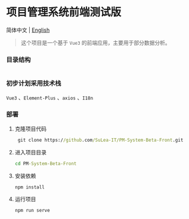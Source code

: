 # 项目管理系统前端测试版

简体中文 | [English](https://github.com/SuLea-IT/PM-System-Beta-Front/blob/main/README.md)

> 这个项目是一个基于 `Vue3` 的前端应用，主要用于部分数据分析。

### 目录结构

```bash


```

### 初步计划采用技术栈

 `Vue3` 、`Element-Plus` 、`axios` 、`I18n`

### 部署

1. 克隆项目代码

   ```cmd
    git clone https://github.com/SuLea-IT/PM-System-Beta-Front.git
   ```

2. 进入项目目录

   ```cmd
   cd PM-System-Beta-Front
   ```

3. 安装依赖

   ```
   npm install
   ```

4. 运行项目

   ```cmd
   npm run serve
   ```
